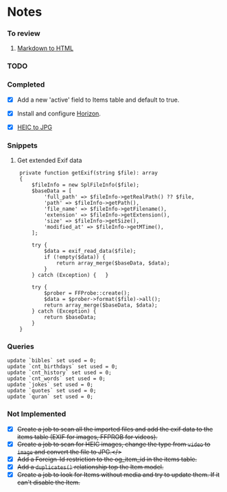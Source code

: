 # Notes

### To review
1. [Markdown to HTML](https://laravel-news.com/laravel-markdown-to-html-macro)

### TODO

### Completed
- [x] Add a new 'active' field to Items table and default to true.
- [x] Install and configure [Horizon](https://laravel.com/docs/9.x/horizon).
- [x] [HEIC to JPG](https://blog.genijaho.dev/how-to-add-support-for-heic-images-with-imagemagick-in-php)


### Snippets
1. Get extended Exif data
```
    private function getExif(string $file): array
    {
        $fileInfo = new SplFileInfo($file);
        $baseData = [
            'full_path' => $fileInfo->getRealPath() ?? $file,
            'path' => $fileInfo->getPath(),
            'file_name' => $fileInfo->getFilename(),
            'extension' => $fileInfo->getExtension(),
            'size' => $fileInfo->getSize(),
            'modified_at' => $fileInfo->getMTime(),
        ];

        try {
            $data = exif_read_data($file);
            if (!empty($data)) {
                return array_merge($baseData, $data);
            }
        } catch (Exception) {   }

        try {
            $prober = FFProbe::create();
            $data = $prober->format($file)->all();
            return array_merge($baseData, $data);
        } catch (Exception) {
            return $baseData;
        }
    }
```

### Queries
```
update `bibles` set used = 0;
update `cnt_birthdays` set used = 0;
update `cnt_history` set used = 0;
update `cnt_words` set used = 0;
update `jokes` set used = 0;
update `quotes` set used = 0;
update `quran` set used = 0;
```

### Not Implemented
- [x] <del>Create a job to scan all the imported files and add the exif data to the items table (EXIF for images, FFPROB for videos).</del>
- [x] <del>Create a job to scan for HEIC images, change the type from `video` to `image` and convert the file to JPG.</>
- [x] <del>Add a Foreign-Id restriction to the og_item_id in the items table.</dev>
- [x] <del>Add a `duplicates()` relationship top the Item model.<del>
- [x] <del>Create a job to look for Items without media and try to update them. If it can't disable the Item.</del>